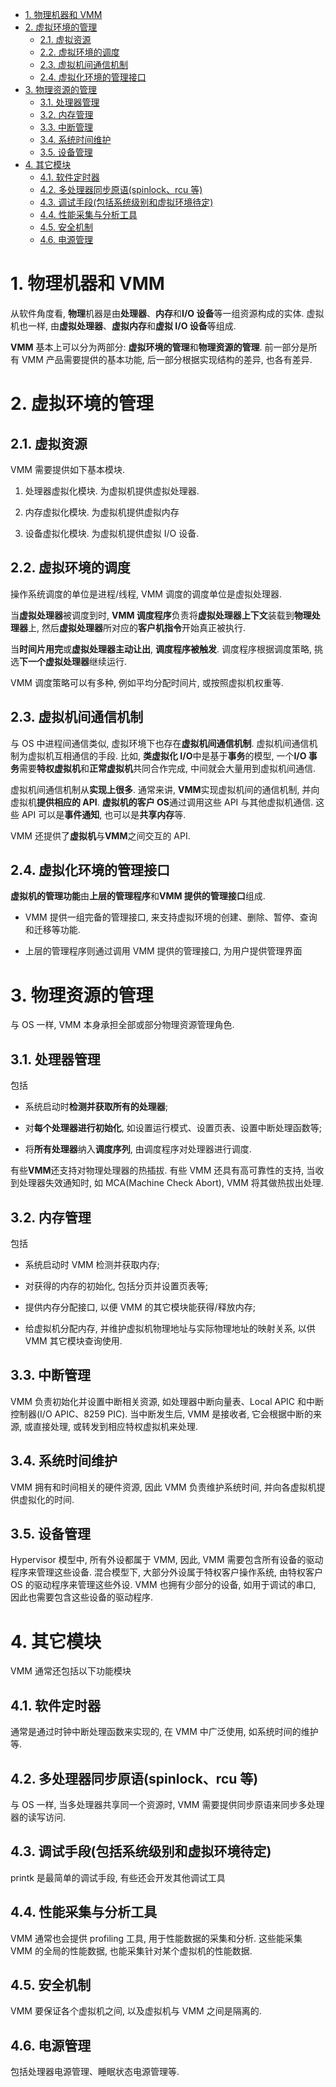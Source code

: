 
<!-- @import "[TOC]" {cmd="toc" depthFrom=1 depthTo=6 orderedList=false} -->

<!-- code_chunk_output -->

- [1. 物理机器和 VMM](#1-物理机器和-vmm)
- [2. 虚拟环境的管理](#2-虚拟环境的管理)
  - [2.1. 虚拟资源](#21-虚拟资源)
  - [2.2. 虚拟环境的调度](#22-虚拟环境的调度)
  - [2.3. 虚拟机间通信机制](#23-虚拟机间通信机制)
  - [2.4. 虚拟化环境的管理接口](#24-虚拟化环境的管理接口)
- [3. 物理资源的管理](#3-物理资源的管理)
  - [3.1. 处理器管理](#31-处理器管理)
  - [3.2. 内存管理](#32-内存管理)
  - [3.3. 中断管理](#33-中断管理)
  - [3.4. 系统时间维护](#34-系统时间维护)
  - [3.5. 设备管理](#35-设备管理)
- [4. 其它模块](#4-其它模块)
  - [4.1. 软件定时器](#41-软件定时器)
  - [4.2. 多处理器同步原语(spinlock、rcu 等)](#42-多处理器同步原语spinlock-rcu-等)
  - [4.3. 调试手段(包括系统级别和虚拟环境待定)](#43-调试手段包括系统级别和虚拟环境待定)
  - [4.4. 性能采集与分析工具](#44-性能采集与分析工具)
  - [4.5. 安全机制](#45-安全机制)
  - [4.6. 电源管理](#46-电源管理)

<!-- /code_chunk_output -->

# 1. 物理机器和 VMM

从软件角度看, **物理**机器是由**处理器**、**内存**和**I/O 设备**等一组资源构成的实体. 虚拟机也一样, 由**虚拟处理器**、**虚拟内存**和**虚拟 I/O 设备**等组成.

**VMM** 基本上可以分为两部分: **虚拟环境的管理**和**物理资源的管理**. 前一部分是所有 VMM 产品需要提供的基本功能, 后一部分根据实现结构的差异, 也各有差异.

# 2. 虚拟环境的管理

## 2.1. 虚拟资源

VMM 需要提供如下基本模块.

1) 处理器虚拟化模块. 为虚拟机提供虚拟处理器.

2) 内存虚拟化模块. 为虚拟机提供虚拟内存

3) 设备虚拟化模块. 为虚拟机提供虚拟 I/O 设备.

## 2.2. 虚拟环境的调度

操作系统调度的单位是进程/线程, VMM 调度的调度单位是虚拟处理器.

当**虚拟处理器**被调度到时, **VMM 调度程序**负责将**虚拟处理器上下文**装载到**物理处理器**上, 然后**虚拟处理器**所对应的**客户机指令**开始真正被执行.

当**时间片用完**或**虚拟处理器主动让出**, **调度程序被触发**. 调度程序根据调度策略, 挑选**下一个虚拟处理器**继续运行.

VMM 调度策略可以有多种, 例如平均分配时间片, 或按照虚拟机权重等.

## 2.3. 虚拟机间通信机制

与 OS 中进程间通信类似, 虚拟环境下也存在**虚拟机间通信机制**. 虚拟机间通信机制为虚拟机互相通信的手段. 比如, **类虚拟化 I/O**中是基于**事务**的模型, 一个**I/O 事务**需要**特权虚拟机**和**正常虚拟机**共同合作完成, 中间就会大量用到虚拟机间通信.

虚拟机间通信机制从**实现上很多**. 通常来讲, **VMM**实现虚拟机间的通信机制, 并向虚拟机**提供相应的 API**. **虚拟机的客户 OS**通过调用这些 API 与其他虚拟机通信. 这些 API 可以是**事件通知**, 也可以是**共享内存**等.

VMM 还提供了**虚拟机**与**VMM**之间交互的 API.

## 2.4. 虚拟化环境的管理接口

**虚拟机的管理功能**由**上层的管理程序**和**VMM 提供的管理接口**组成.

- VMM 提供一组完备的管理接口, 来支持虚拟环境的创建、删除、暂停、查询和迁移等功能.

- 上层的管理程序则通过调用 VMM 提供的管理接口, 为用户提供管理界面

# 3. 物理资源的管理

与 OS 一样, VMM 本身承担全部或部分物理资源管理角色.

## 3.1. 处理器管理

包括

- 系统启动时**检测并获取所有的处理器**;

- 对**每个处理器进行初始化**, 如设置运行模式、设置页表、设置中断处理函数等;

- 将**所有处理器**纳入**调度序列**, 由调度程序对处理器进行调度.

有些**VMM**还支持对物理处理器的热插拔. 有些 VMM 还具有高可靠性的支持, 当收到处理器失效通知时, 如 MCA(Machine Check Abort), VMM 将其做热拔出处理.

## 3.2. 内存管理

包括

- 系统启动时 VMM 检测并获取内存;

- 对获得的内存的初始化, 包括分页并设置页表等;

- 提供内存分配接口, 以便 VMM 的其它模块能获得/释放内存;

- 给虚拟机分配内存, 并维护虚拟机物理地址与实际物理地址的映射关系, 以供 VMM 其它模块查询使用.

## 3.3. 中断管理

VMM 负责初始化并设置中断相关资源, 如处理器中断向量表、Local APIC 和中断控制器(I/O APIC、8259 PIC). 当中断发生后, VMM 是接收者, 它会根据中断的来源, 或直接处理, 或转发到相应特权虚拟机来处理.

## 3.4. 系统时间维护

VMM 拥有和时间相关的硬件资源, 因此 VMM 负责维护系统时间, 并向各虚拟机提供虚拟化的时间.

## 3.5. 设备管理

Hypervisor 模型中, 所有外设都属于 VMM, 因此, VMM 需要包含所有设备的驱动程序来管理这些设备. 混合模型下, 大部分外设属于特权客户操作系统, 由特权客户 OS 的驱动程序来管理这些外设. VMM 也拥有少部分的设备, 如用于调试的串口, 因此也需要包含这些设备的驱动程序.

# 4. 其它模块

VMM 通常还包括以下功能模块

## 4.1. 软件定时器

通常是通过时钟中断处理函数来实现的, 在 VMM 中广泛使用, 如系统时间的维护等.

## 4.2. 多处理器同步原语(spinlock、rcu 等)

与 OS 一样, 当多处理器共享同一个资源时, VMM 需要提供同步原语来同步多处理器的读写访问.

## 4.3. 调试手段(包括系统级别和虚拟环境待定)

printk 是最简单的调试手段, 有些还会开发其他调试工具

## 4.4. 性能采集与分析工具

VMM 通常也会提供 profiling 工具, 用于性能数据的采集和分析. 这些能采集 VMM 的全局的性能数据, 也能采集针对某个虚拟机的性能数据.

## 4.5. 安全机制

VMM 要保证各个虚拟机之间, 以及虚拟机与 VMM 之间是隔离的.

## 4.6. 电源管理

包括处理器电源管理、睡眠状态电源管理等.



